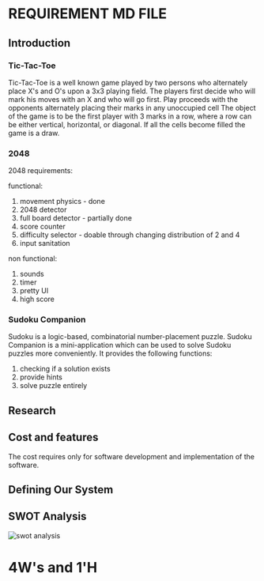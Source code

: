 # REQUIREMENT MD FILE

## Introduction

### Tic-Tac-Toe 
Tic-Tac-Toe is a well known game played by two
persons who alternately place X's and O's upon a 3x3 playing field.
The players first decide who will mark his moves
with an X and who will go first. Play proceeds with the opponents
alternately placing their marks in any unoccupied cell 
The object of the game is to be the first player with 3
marks in a row, where a row can be either vertical, horizontal, or
diagonal. If all the cells become filled the game is a draw.



### 2048
2048 requirements:

functional:
1) movement physics - done
2) 2048 detector 
3) full board detector - partially done
4) score counter
5) difficulty selector - doable through changing distribution of 2 and 4
6) input sanitation

non functional:
1) sounds
2) timer
3) pretty UI
4) high score

### Sudoku Companion
Sudoku is a logic-based, combinatorial number-placement puzzle. Sudoku Companion is a mini-application which can be used to solve Sudoku puzzles more conveniently. It provides the following functions:
1. checking if a solution exists
2. provide hints 
3. solve puzzle entirely

## Research

## Cost and features
The cost requires only for software development and implementation of the software.

## Defining Our System


## SWOT Analysis
![swot analysis](https://user-images.githubusercontent.com/81503646/130212472-be28520b-a495-451c-972e-28a45c8b0101.png)


# 4W's and 1'H

